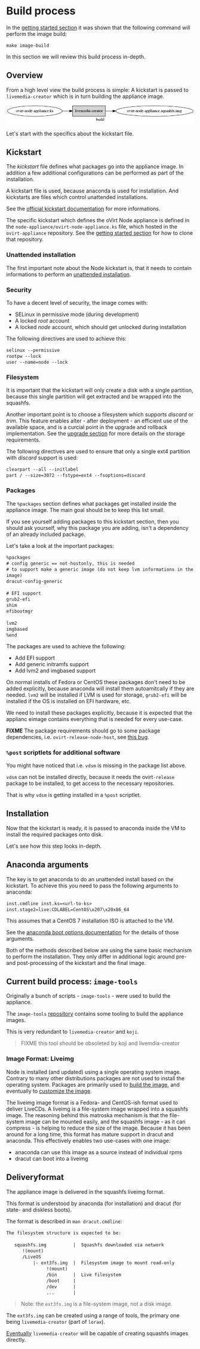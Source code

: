 # Build process

In the [getting started section](getting-started.md) it was shown that the
following command will perform the image build:

    make image-build

In this section we will review this build process in-depth.

## Overview

From a high level view the build process is simple: A kickstart is passed
to `livemedia-creator` which is in turn building the appliance image.

![](imgs/build-flow.dot.png)

Let's start with the specifics about the kickstart file.


## Kickstart

The _kickstart_ file defines what packages go into the appliance image. In
addition a few additional configurations can be performed as part of the
installation.

A kickstart file is used, because anaconda is used for installation. And
kickstarts are files which control unattended installations.

See the [official kickstart documentation](https://github.com/rhinstaller/pykickstart/blob/master/docs/kickstart-docs.rst)
for more informations.

The specific kickstart which defines the oVirt Node appliance is defined in the
`node-appliance/ovirt-node-appliance.ks` file, which hosted in the
`ovirt-appliance` repository.
See the [getting started section](getting-started.md) for how to clone that
repository.

### Unattended installation
The first important note about the Node kickstart is, that it needs to contain
informations to perform an [unattended installation](https://github.com/rhinstaller/pykickstart/blob/master/docs/kickstart-docs.rst#creating-the-kickstart-file).

### Security
To have a decent level of security, the image comes with:

+ SELinux in permissive mode (during development)
+ A locked _root_ account
+ A locked _node_ account, which should get unlocked during installation

The following directives are used to achieve this:

    selinux --permissive
    rootpw --lock
    user --name=node --lock

### Filesystem
It is important that the kickstart will only create a disk with a single
partition, because this single partition will get extracted and be wrapped
into the squashfs.

Another important point is to choose a filesystem which supports _discard_ or
_trim_. This feature enables alter - after deployment - an efficient use of
the available space, and is a curcial point in the upgrade and rollback
implementation. See the [upgrade section](upgrade.md) for more details on
the storage requirements.

The following directives are used to ensure that only a single ext4 partition
with _discard_ support is used:

    clearpart --all --initlabel
    part / --size=3072 --fstype=ext4 --fsoptions=discard

### Packages
The `%packages` section defines what packages get installed inside the
appliance image.
The main goal should be to keep this list small.

If you see yourself adding packages to this kickstart section, then you should
ask yourself, why this package you are adding, isn't a dependency of an already
included package.

Let's take a look at the important packages:
    
    %packages
    # config generic == not-hostonly, this is needed
    # to support make a generic image (do not keep lvm informations in the image)
    dracut-config-generic
    
    # EFI support
    grub2-efi
    shim
    efibootmgr

    lvm2
    imgbased
    %end

The packages are used to achieve the following:

+ Add EFI support
+ Add generic initramfs support
+ Add lvm2 and imgbased support

On normal installs of Fedora or CentOS these packages don't need to be added
explicitly, because anaconda will install them autoamitcally if they are
needed.
`lvm2` will be installed if LVM is used for storage, `grub2-efi` will be
installed if the OS is installed on EFI hardware, etc.

We need to install these packages explicitly, because it is expected that the
applianc eimage contains everything that is needed for every use-case.

**FIXME** The package requirements should go to some package dependencies,
i.e. `ovirt-release-node-host`, see [this bug](https://bugzilla.redhat.com/show_bug.cgi?id=1285024).

### `%post` scriptlets for additional software

You might have noticed that i.e. `vdsm` is missing in the package list above.

`vdsm` can not be installed directly, because it needs the ovirt`-release`
package to be installed, to get access to the necessary repositories.

That is why `vdsm` is getting installed in a `%post` scriptlet.


## Installation

Now that the kickstart is ready, it is passed to anaconda inside the VM to
install the required packages onto disk.

Let's see how this step looks in-depth.

## Anaconda arguments

The key is to get anaconda to do an unattended install based on the kickstart.
To achieve this you need to pass the following arguments to anaconda:

    inst.cmdline inst.ks=<url-to-ks> inst.stage2=live:CDLABEL=CentOS\x207\x20x86_64

This assumes that a CentOS 7 installation ISO is attached to the VM.

See the [anaconda boot options documentation](https://github.com/rhinstaller/anaconda/blob/master/docs/boot-options.rst)
for the details of those arguments.

Both of the methods described below are using the same basic mechanism to
perform the installation.
They only differ in additional logic around pre- and post-processing of the
kickstart and the final image.

## Current build process: `image-tools`

Originally a bunch of scripts - `image-tools` - were used to build the appliance.

The `image-tools` [repository](https://github.com/fabiand/image-tools) contains some tooling to build the appliance images.

This is very redundant to `livemedia-creator` and `koji`.

> FIXME this tool should be obsoleted by koji and livemdia-creator

### Image Format: Liveimg

Node is installed (and updated) using a single operating system image.
Contrary to many other distributions packages are not used to install the operating system. Packages are primarily used to [build the image](build.md), and eventually to [customize the image](impl.md).

The liveimg image format is a Fedora- and CentOS-ish format used to deliver LiveCDs.
A liveimg is a file-system image wrapped into a squashfs image.
The reasoning behind this matroska mechanism is that the file-system image can be mounted easily, and the squashfs image - as it can compress - is helping to reduce the size of the image.
Because it has been around for a long time, this format has mature support in dracut and anaconda.
This effectively enables two use-cases with one image:

* anaconda can use this image as a source instead of individual rpms
* dracut can boot into a liveimg


## Deliveryformat

The appliance image is delivered in the squashfs liveimg format.

This format is understood by anaconda (for installation) and dracut (for state- and diskless boots).

The format is described in `man dracut.cmdline`:

    The filesystem structure is expected to be:

       squashfs.img          |  Squashfs downloaded via network
          !(mount)
          /LiveOS
              |- ext3fs.img  |  Filesystem image to mount read-only
                   !(mount)
                   /bin      |  Live filesystem
                   /boot     |
                   /dev      |
                   ...       |

> Note: the `ext3fs.img` is a file-system image, not a disk image.

The `ext3fs.img` can be created using a range of tools, the primary one being `livemedia-creator` (part of `lorax`).

[Eventually](https://bugzilla.redhat.com/show_bug.cgi?id=1282496) `livemedia-creator` will be capable of creating squashfs images directly.

